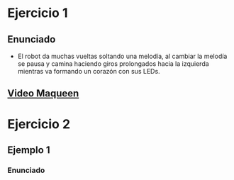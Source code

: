 # Ejercicio 1

## Enunciado

- El robot da muchas vueltas soltando una melodía, al cambiar la melodía se pausa y camina haciendo giros prolongados hacia la izquierda mientras va formando un corazón con sus LEDs.

## [Video Maqueen](https://www.youtube.com/shorts/jI-gzPn0nyo)

# Ejercicio 2

## Ejemplo 1

### Enunciado

